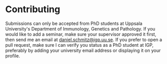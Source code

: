 # Contributing

Submissions can only be accepted from PhD students at Uppsala University's Department of Immunology, Genetics and Pathology.
If you would like to add a seminar, make sure your supervisor approved it first, then send me an email at [daniel.schmitz@igp.uu.se](mailto:daniel.schmitz@igp.uu.se).
If you prefer to open a pull request, make sure I can verify you status as a PhD student at IGP, preferably by adding your university email address or displaying it on your profile.